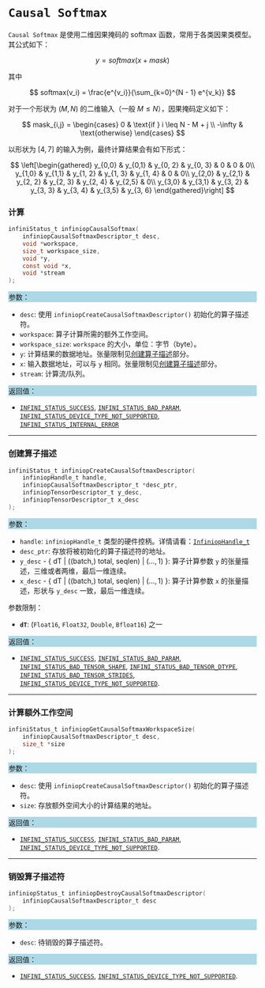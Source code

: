 
# `Causal Softmax`

`Causal Softmax` 是使用二维因果掩码的 softmax 函数，常用于各类因果类模型。其公式如下：

$$ y = softmax(x + mask) $$

其中

$$ softmax(v_i) = \frac{e^{v_i}}{\sum_{k=0}^{N - 1} e^{v_k}} $$

对于一个形状为 $(M,N)$ 的二维输入（一般 $M\leq N$），因果掩码定义如下：

$$
mask_{i,j} =
\begin{cases}
0 & \text{if } i \leq N - M + j \\
-\infty & \text{otherwise}
\end{cases}
$$

以形状为 $[4, 7]$ 的输入为例，最终计算结果会有如下形式：

$$ \left[\begin{gathered}
     y_{0,0} & y_{0,1} & y_{0, 2} & y_{0, 3} & 0 & 0 & 0\\
     y_{1,0} & y_{1,1} & y_{1, 2} & y_{1, 3} & y_{1, 4} & 0 & 0\\
     y_{2,0} & y_{2,1} & y_{2, 2} & y_{2, 3} & y_{2, 4} & y_{2,5} & 0\\
     y_{3,0} & y_{3,1} & y_{3, 2} & y_{3, 3} & y_{3, 4} & y_{3,5} & y_{3, 6}
    \end{gathered}\right] $$

### 计算

```c
infiniStatus_t infiniopCausalSoftmax(
    infiniopCausalSoftmaxDescriptor_t desc,
    void *workspace,
    size_t workspace_size,
    void *y,
    const void *x,
    void *stream
);
```
<div style="background-color: lightblue; padding: 1px;"> 参数： </div>

 - `desc`: 使用 `infiniopCreateCausalSoftmaxDescriptor()` 初始化的算子描述符。
 - `workspace`: 算子计算所需的额外工作空间。
 - `workspace_size`: `workspace` 的大小，单位：字节（byte）。
 - `y`: 计算结果的数据地址。张量限制见[创建算子描述](#创建算子描述)部分。
 - `x`: 输入数据地址，可以与 `y` 相同。张量限制见[创建算子描述](#创建算子描述)部分。
 - `stream`: 计算流/队列。

<div style="background-color: lightblue; padding: 1px;">  返回值：</div>

 - [`INFINI_STATUS_SUCCESS`], [`INFINI_STATUS_BAD_PARAM`], [`INFINI_STATUS_DEVICE_TYPE_NOT_SUPPORTED`], [`INFINI_STATUS_INTERNAL_ERROR`]

---

### 创建算子描述

```c
infiniStatus_t infiniopCreateCausalSoftmaxDescriptor(
    infiniopHandle_t handle,
    infiniopCausalSoftmaxDescriptor_t *desc_ptr,  
    infiniopTensorDescriptor_t y_desc,
    infiniopTensorDescriptor_t x_desc
);
```
<div style="background-color: lightblue; padding: 1px;"> 参数：</div>

 - `handle`: `infiniopHandle_t` 类型的硬件控柄。详情请看：[`InfiniopHandle_t`]
 - `desc_ptr`: 存放将被初始化的算子描述符的地址。
 - `y_desc` - { dT | ((batch,) total, seqlen) | ($\ldots,1$) }:
     算子计算参数 `y` 的张量描述，三维或者两维，最后一维连续。
 - `x_desc` - { dT | ((batch,) total, seqlen) | ($\ldots,1$) }:
     算子计算参数 `x` 的张量描述，形状与 `y_desc` 一致，最后一维连续。

参数限制：

 - **`dT`**:  (`Float16`, `Float32`, `Double`, `Bfloat16`) 之一

<div style="background-color: lightblue; padding: 1px;"> 返回值：</div>

 - [`INFINI_STATUS_SUCCESS`], [`INFINI_STATUS_BAD_PARAM`],  [`INFINI_STATUS_BAD_TENSOR_SHAPE`], [`INFINI_STATUS_BAD_TENSOR_DTYPE`], [`INFINI_STATUS_BAD_TENSOR_STRIDES`], [`INFINI_STATUS_DEVICE_TYPE_NOT_SUPPORTED`].

---

### 计算额外工作空间

```c
infiniStatus_t infiniopGetCausalSoftmaxWorkspaceSize(
    infiniopCausalSoftmaxDescriptor_t desc,
    size_t *size
);
```
<div style="background-color: lightblue; padding: 1px;"> 参数：</div>

 - `desc`: 使用 `infiniopCreateCausalSoftmaxDescriptor()` 初始化的算子描述符。
 - `size`: 存放额外空间大小的计算结果的地址。

<div style="background-color: lightblue; padding: 1px;"> 返回值：</div>

 - [`INFINI_STATUS_SUCCESS`], [`INFINI_STATUS_BAD_PARAM`], [`INFINI_STATUS_DEVICE_TYPE_NOT_SUPPORTED`].

---

### 销毁算子描述符

```c
infiniopStatus_t infiniopDestroyCausalSoftmaxDescriptor(
    infiniopCausalSoftmaxDescriptor_t desc
);
```

<div style="background-color: lightblue; padding: 1px;"> 参数： </div>

 - `desc`: 待销毁的算子描述符。

<div style="background-color: lightblue; padding: 1px;"> 返回值： </div>

 - [`INFINI_STATUS_SUCCESS`], [`INFINI_STATUS_DEVICE_TYPE_NOT_SUPPORTED`].

<!-- 链接 -->
[`InfiniopHandle_t`]: /infiniop/handle/README.md

[`INFINI_STATUS_SUCCESS`]: /common/status/README.md#INFINI_STATUS_SUCCESS
[`INFINI_STATUS_BAD_PARAM`]: /common/status/README.md#INFINI_STATUS_BAD_PARAM
[`INFINI_STATUS_INSUFFICIENT_WORKSPACE`]: /common/status/README.md#INFINI_STATUS_INSUFFICIENT_WORKSPACE
[`INFINI_STATUS_DEVICE_TYPE_NOT_SUPPORTED`]: /common/status/README.md#INFINI_STATUS_DEVICE_TYPE_NOT_SUPPORTED
[`INFINI_STATUS_INTERNAL_ERROR`]: /common/status/README.md#INFINI_STATUS_INTERNAL_ERROR
[`INFINI_STATUS_BAD_TENSOR_SHAPE`]: /common/status/README.md#INFINI_STATUS_BAD_TENSOR_SHAPE
[`INFINI_STATUS_BAD_TENSOR_DTYPE`]: /common/status/README.md#INFINI_STATUS_BAD_TENSOR_DTYPE
[`INFINI_STATUS_BAD_TENSOR_STRIDES`]: /common/status/README.md#INFINI_STATUS_BAD_TENSOR_STRIDES
